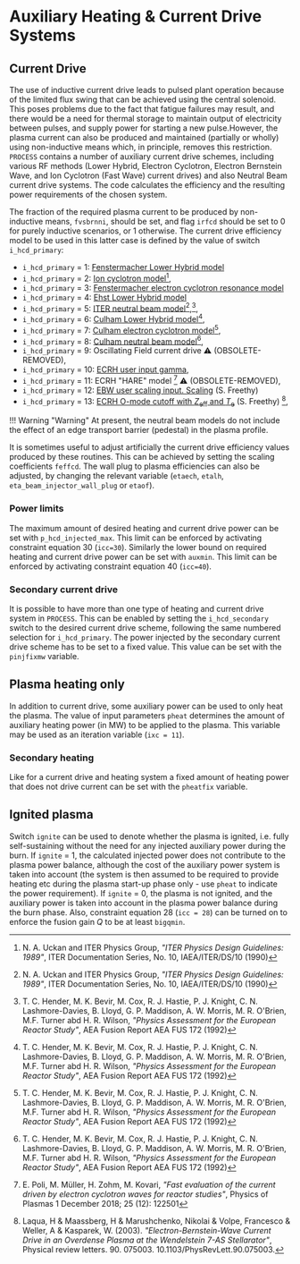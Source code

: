 # Auxiliary Heating & Current Drive Systems

## Current Drive

The use of inductive current drive leads to pulsed plant operation because of the limited flux swing that can be achieved using the central solenoid. This poses problems due to the fact that fatigue failures may result, and there would be a need for thermal storage to maintain output of electricity between pulses, and supply power for starting a new pulse.However, the plasma current can also be produced and maintained (partially or wholly) using non-inductive means which, in principle, removes this restriction. `PROCESS` contains a number of auxiliary current drive schemes, including various RF methods (Lower Hybrid, Electron Cyclotron, Electron Bernstein Wave, and Ion Cyclotron (Fast Wave) current drives) and also Neutral Beam current drive systems. The code calculates the efficiency and the resulting power requirements of the chosen system.

The fraction of the required plasma current to be produced by non-inductive means, `fvsbrnni`, should be set, and flag `irfcd` should be set to 0 for purely inductive scenarios, or 1 otherwise. The current drive efficiency model to be used in this latter case is defined by the value of switch `i_hcd_primary`:

- `i_hcd_primary` = 1: [Fenstermacher Lower Hybrid model](RF/fenstermacher_lower_hybrid.md)
- `i_hcd_primary` = 2: [Ion cyclotron model](RF/ic_model.md)[^1],
- `i_hcd_primary` = 3: [Fenstermacher electron cyclotron resonance model](RF/fenstermacher_electron_cyclotron_resonance.md)
- `i_hcd_primary` = 4: [Ehst Lower Hybrid model](RF/ehst_lower_hybrid.md)
- `i_hcd_primary` = 5: [ITER neutral beam model](NBI/iter_nb.md)[^1],[^2],
- `i_hcd_primary` = 6: [Culham Lower Hybrid model](RF/culham_lower_hybrid.md)[^2],
- `i_hcd_primary` = 7: [Culham electron cyclotron model](RF/culham_electron_cyclotron.md)[^2],
- `i_hcd_primary` = 8: [Culham neutral beam model](NBI/culham_nb.md)[^2],
- `i_hcd_primary` = 9: Oscillating Field current drive :warning: (OBSOLETE-REMOVED),
- `i_hcd_primary` = 10: [ECRH user input gamma](RF/ecrh_gamma.md),
- `i_hcd_primary` = 11: ECRH "HARE" model [^3] :warning: (OBSOLETE-REMOVED),
- `i_hcd_primary` = 12: [EBW user scaling input. Scaling](RF/ebw_freethy.md) (S. Freethy)
- `i_hcd_primary` = 13: [ECRH O-mode cutoff with $Z_{\text{eff}}$ and $T_{\text{e}}$](RF/cutoff_ecrh.md) (S. Freethy) [^4],

!!! Warning "Warning" 
    At present, the neutral beam models do not include the effect of an edge transport barrier (pedestal) in the plasma profile.

It is sometimes useful to adjust artificially the current drive efficiency values produced by these routines. This can be achieved by setting the scaling coefficients `feffcd`. The wall plug to plasma efficiencies can also be adjusted, by changing the relevant variable (`etaech`, `etalh`, `eta_beam_injector_wall_plug` or `etaof`).

### Power limits
The maximum amount of desired heating and current drive power can be set with `p_hcd_injected_max`. This limit can be enforced by activating constraint equation 30 (`icc=30`).
Similarly the lower bound on required heating and current drive power can be set with `auxmin`. This limit can be enforced by activating constraint equation 40 (`icc=40`).

### Secondary current drive

It is possible to have more than one type of heating and current drive system in `PROCESS`. This can be enabled by setting the `i_hcd_secondary` switch to the desired current drive scheme, following the same numbered selection for `i_hcd_primary`.
The power injected by the secondary current drive scheme has to be set to a fixed value. This value can be set with the `pinjfixmw` variable.

## Plasma heating only

In addition to current drive, some auxiliary power can be used to only heat the plasma. The value of input parameters `pheat` determines the amount of auxiliary heating power (in MW) to be applied to the plasma. This variable may be used as an iteration variable (`ixc = 11`).

### Secondary heating

Like for a current drive and heating system a fixed amount of heating power that does not drive current can be set with the `pheatfix` variable.

## Ignited plasma

Switch `ignite` can be used to denote whether the plasma is ignited, i.e. fully self-sustaining without the need for any injected auxiliary power during the burn. If `ignite` = 1, the calculated injected power does not contribute to the plasma power balance, although the cost of the auxiliary power system is taken into account (the system is then assumed to be required to provide heating etc during the plasma start-up phase only - use `pheat` to indicate the power requirement). If `ignite` = 0, the plasma is not ignited, and the auxiliary power is taken into account in the plasma power balance during the burn phase. Also, constraint equation 28 (`icc = 28`) can be turned on to enforce the fusion gain *Q* to be at least `bigqmin`.

[^1]: N. A. Uckan and ITER Physics Group, *"ITER Physics Design Guidelines: 1989"*, ITER Documentation Series, No. 10, IAEA/ITER/DS/10 (1990)

[^2]: T. C. Hender, M. K. Bevir, M. Cox, R. J. Hastie, P. J. Knight, C. N. Lashmore-Davies, B. Lloyd, G. P. Maddison, A. W. Morris, M. R. O'Brien, M.F. Turner abd H. R. Wilson, *"Physics Assessment for the European Reactor Study"*, AEA Fusion Report AEA FUS 172 (1992)

[^3]: E. Poli, M. Müller, H. Zohm, M. Kovari, *"Fast evaluation of the current driven by electron cyclotron waves for reactor studies"*, Physics of Plasmas 1 December 2018; 25 (12): 122501

[^4]: Laqua, H & Maassberg, H & Marushchenko, Nikolai & Volpe, Francesco & Weller, A & Kasparek, W. (2003). *"Electron-Bernstein-Wave Current Drive in an Overdense Plasma at the Wendelstein 7-AS Stellarator"*, Physical review letters. 90. 075003. 10.1103/PhysRevLett.90.075003.